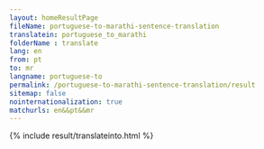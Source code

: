 ```yaml
---
layout: homeResultPage
fileName: portuguese-to-marathi-sentence-translation
translatein: portuguese_to_marathi
folderName : translate
lang: en
from: pt
to: mr
langname: portuguese-to
permalink: /portuguese-to-marathi-sentence-translation/result
sitemap: false
nointernationalization: true
matchurls: en&&pt&&mr
---
```

{% include result/translateinto.html %}

<script src="/js/result/translation.js" data-foldername="{{page.folderName}}" data-lang="{{page.lang}}"></script>
